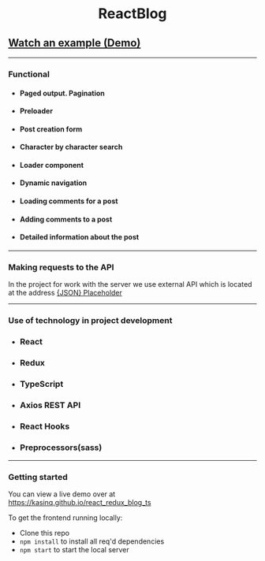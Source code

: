 <h1 align="center" >ReactBlog</h1>

## [Watch an example (Demo)](https://kasinq.github.io/react_redux_blog_ts/)
***
### Functional
- #### Paged output. Pagination
- #### Preloader
- #### Post creation form
- #### Character by character search
- #### Loader component
- #### Dynamic navigation
- #### Loading comments for a post
- #### Adding comments to a post
- #### Detailed information about the post
***
### Making requests to the API

In the project for work with the server we use external API which is located at the address [{JSON} Placeholder](https://jsonplaceholder.typicode.com)

***
### Use of technology in project development

- ### React
- ### Redux
- ### TypeScript
- ### Axios REST API
- ### React Hooks
- ### Preprocessors(sass)
***
### Getting started

You can view a live demo over at https://kasinq.github.io/react_redux_blog_ts

To get the frontend running locally:

- Clone this repo
- `npm install` to install all req'd dependencies
- `npm start` to start the local server


